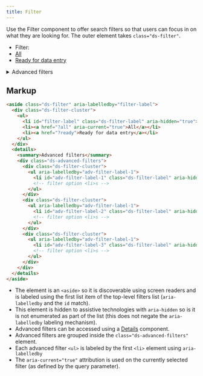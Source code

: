 ```yaml
---
title: Filter
---
```


Use the Filter component to offer search filters so that users can focus in on what they are looking for. The outer element takes `class="ds-filter"`.

<div class="ds-scope">
  <aside class="ds-filter" aria-labelledby="filter-label">
    <div class="ds-filter-cluster">
      <ul>
        <li id="filter-label" class="ds-filter-label" aria-hidden="true">Filter:</li>
        <li><a href="?all" aria-current="true">All</a></li>
        <li><a href="?ready">Ready for data entry</a></li>
      </ul>
    </div>
    <details>
      <summary>Advanced filters</summary>
      <div class="ds-advanced-filters">
        <div class="ds-filter-cluster">
          <ul aria-labelledby="adv-filter-label-1">
            <li id="adv-filter-label-1" class="ds-filter-label" aria-hidden="true">Lock status:</li>
            <li><a href="?all" aria-current="true">All</a></li>
            <li><a href="?locked">Locked</a></li>
            <li><a href="?locksuggestion">Lock suggestion</a></li>
            <li><a href="?locksuggestion">Unlocked</a></li>
          </ul>
        </div>
        <div class="ds-filter-cluster">
          <ul aria-labelledby="adv-filter-label-2">
            <li id="adv-filter-label-2" class="ds-filter-label" aria-hidden="true">Has SoPN:</li>
            <li><a href="?all" aria-current="true">All</a></li>
            <li><a href="?yes">Yes</a></li>
            <li><a href="?no">No</a></li>
          </ul>
        </div>
        <div class="ds-filter-cluster">
          <ul aria-labelledby="adv-filter-label-3">
            <li id="adv-filter-label-3" class="ds-filter-label" aria-hidden="true">Election type:</li>
            <li><a href="?all" aria-current="true">All</a></li>
            <li><a href="?greaterlondon">Greater London Assembly</a></li>
            <li><a href="?local">Local</a></li>
            <li><a href="?mayoral">Mayoral</a></li>
            <li><a href="?police">Police &amp; Crime Commissioner</a></li>
            <li><a href="?scottish">Scottish parliament</a></li>
            <li><a href="?cymru">Senedd Cymru</a></li>
          </ul>
        </div>
      </div>
    </details>
  </aside>
</div>

## Markup

```html
<aside class="ds-filter" aria-labelledby="filter-label">
  <div class="ds-filter-cluster">
    <ul>
      <li id="filter-label" class="ds-filter-label" aria-hidden="true">Filter:</li>
      <li><a href="?all" aria-current="true">All</a></li>
      <li><a href="?ready">Ready for data entry</a></li>
    </ul>
  </div>
  <details>
    <summary>Advanced filters</summary>
    <div class="ds-advanced-filters">
      <div class="ds-filter-cluster">
        <ul aria-labelledby="adv-filter-label-1">
          <li id="adv-filter-label-1" class="ds-filter-label" aria-hidden="true">Advanced filter label:</li>
          <!-- filter option <li>s -->
        </ul>
      </div>
      <div class="ds-filter-cluster">
        <ul aria-labelledby="adv-filter-label-1">
          <li id="adv-filter-label-2" class="ds-filter-label" aria-hidden="true">Advanced filter label:</li>
          <!-- filter option <li>s -->
        </ul>
      </div>
      <div class="ds-filter-cluster">
        <ul aria-labelledby="adv-filter-label-1">
          <li id="adv-filter-label-3" class="ds-filter-label" aria-hidden="true">Advanced filter label:</li>
          <!-- filter option <li>s -->
        </ul>
      </div>
    </div>
  </details>
</aside>
```

* The element is an `<aside>` so it is discoverable using screen readers and is labeled using the first list item of the top-level filters list (`aria-labelledby` and the `id` match).
* This element is hidden to assistive technologies with `aria-hidden` so is it is not enumerated as part of the list (this does not negate the `aria-labelledby` labeling mechanism).
* Advanced filters can be accessed using a [Details]({{site.basedir}}/components/details) component.
* Advanced filters are grouped inside the `class="ds-advanced-filters"` element.
* Each advanced filter `<ul>` is labeled by the first `<li>` element using `aria-labelledby`
* The `aria-current="true"` attribution is used on the currently selected filter (as defined by the query parameter).